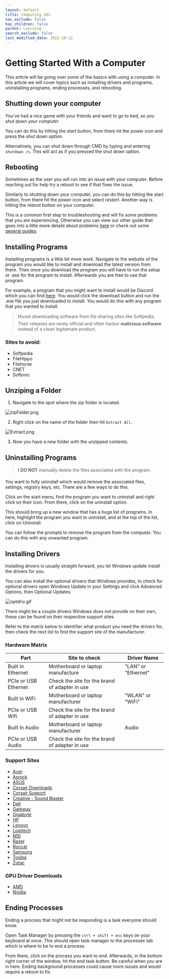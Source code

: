 ```yaml
---
layout: default
title: Computing 101
nav_exclude: false
has_children: false
parent: Learning
search_exclude: false
last_modified_date: 2022-10-12
---
```


# Getting Started With a Computer

This article will be going over some of the basics with using a computer. In this article we will cover topics such as installing drivers and programs, uninstalling programs, ending processes, and rebooting. 

## Shutting down your computer
You've had a nice game with your friends and want to go to bed, so *you shut down your computer*

You can do this by hitting the start button, from there hit the power icon and press the *shut down option*. 

Alternatively, you can shut down through CMD by typing and entering `shutdown /s`. This will act as if you pressed the shut down option.

## Rebooting 
Sometimes as the user you will run into an issue with your computer. Before reaching out for help try a reboot to see if that fixes the issue. 

Similarly to shutting down your computer, you can do this by hitting the start button, from there hit the power icon and select *restart*. Another way is hitting the reboot button on your computer. 

This is a common first step to troubleshooting and will fix some problems that you are experiencing. Otherwise you can view our other guide that goes into a little more details about problems [here](/docs/learning/basic-troubleshooting.md) or check out some [general guides](/docs/guides).

## Installing Programs
Installing programs is a little bit more work. Navigate to the website of the program you would like to install and download the latest version from there. Then once you download the program you will have to run the setup or .exe for the program to install. Afterwards you are free to use that program. 

For example, a program that you might want to install would be Discord which you can find [here](https://discord.com/). You would click the download button and run the .exe file you just downloaded to install. You would do this with any program that you wanted to install. 

> ❗Avoid downloading software from file sharing sites like Softpedia. Their releases are rarely official and often harbor **malicious software** instead of a clean legitamate product.

### Sites to avoid:
- Softpedia
- FileHippo
- Filehorse
- CNET
- Softonic

## Unziping a Folder
1. Navigate to the spot where the zip folder is located. 

![zipFolder.png](/assets/Basic-Computing/zipFolder.png)

2. Right click on the name of the folder then hit `Extract All`.

![Extract.png](/assets/Basic-Computing/Extract.png)

3. Now you have a new folder with the unzipped contents. 


## Uninstalling Programs
> ❗ **DO NOT** manually delete the files associated with the program.

You want to fully uninstall which would remove the associated files, settings, registry keys, etc. There are a few ways to do this. 

Click on the start menu, find the program you want to uninstall and right click on their icon. From there, click on the uninstall option. 

This should bring up a new window that has a huge list of programs. In here, highlight the program you want to uninstall, and at the top of the list, click on Uninstall. 

You can follow the prompts to remove the program from the computer. You can do this with any unwanted program.

## Installing Drivers
Installing drivers is usually straight forward, you let Windows update install the drivers for you. 

You can also install the optional drivers that Windows provides, to check for optional drivers open Windows Update in your Settings and click Advanced Options, then Optional Updates.

![optdriv.gif](/assets/Basic-Computing/optdriv.gif)

There might be a couple drivers Windows does not provide on their own, these can be found on their respective support sites. 

Refer to the matrix below to identifier what product you need the drivers for, then check the next list to find the support site of the manufacturer.

### Hardware Matrix

| Part                 | Site to check                                  | Driver Name         |
| -------------------- | ---------------------------------------------- | ------------------- |
| Built in Ethernet    | Motherboard or laptop manufacture              | "LAN" or "Ethernet" |
| PCIe or USB Ethernet | Check the site for the brand of adapter in use |                     |
| Built in WiFi        | Motherboard or laptop manufacturer             | "WLAN" or "WiFi"    |
| PCIe or USB Wifi     | Check the site for the brand of adapter in use |                     |
| Built in Audio       | Motherboard or laptop manufacturer             | Audio               |
| PCIe or USB Audio    | Check the site for the brand of adapter in use |                     |

### Support Sites
- [Acer](https://www.acer.com/ac/en/US/content/support)
- [Asrock](https://www.asrock.com/support/index.asp)
- [ASUS](https://www.asus.com/us/support/)
- [Corsair Downloads](https://www.corsair.com/us/en/downloads)
- [Corsair Support](https://help.corsair.com/hc/en-us)
- [Creative - Sound Blaster](https://support.creative.com/Products/Products.aspx?catid=1)
- [Dell](https://www.asus.com/us/support/)
- [Gateway](https://www.gateway.com/gw/en/US/content/support-overview)
- [Gigabyte](https://www.gigabyte.com/Support)
- [HP](https://support.hp.com/us-en)
- [Lenovo](https://support.hp.com/us-en)
- [Logitech](https://support.logi.com/hc/en-us/)
- [MSI](https://us.msi.com/support)
- [Razer](https://support.razer.com/)
- [Roccat](https://support.roccat.com/s/downloads?language=en_US)
- [Samsung](https://www.samsung.com/us/support/)
- [Tosiba](https://www.samsung.com/us/support/)
- [Zotac](https://www.zotac.com/us/support/)

### GPU Driver Downloads
- [AMD](https://www.amd.com/en/support)
- [Nvidia](https://www.nvidia.com/download/index.aspx)

## Ending Processes
Ending a process that might not be responding is a task everyone should know. 

Open Task Manager by pressing the `ctrl + shift + esc` keys on your keyboard at once. This should open task manager to the processes tab which is where to be to end a process. 

From there, click on the process you want to end. Afterwards, in the bottom right corner of the window, hit the end task button. Be careful when you are in here. Ending background processes could cause more issues and would require a reboot to fix. 